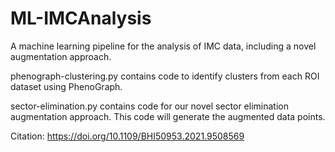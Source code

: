 # ML-IMCAnalysis
A machine learning pipeline for the analysis of IMC data, including a novel augmentation approach.

phenograph-clustering.py contains code to identify clusters from each ROI dataset using PhenoGraph.

sector-elimination.py contains code for our novel sector elimination augmentation approach. This code will generate the augmented data points.

Citation: https://doi.org/10.1109/BHI50953.2021.9508569
